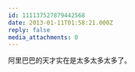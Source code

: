 ```yaml
---
id: 111137527879442568
date: 2013-01-11T01:58:21.000Z
reply: false
media_attachments: 0
---
```


阿里巴巴的天才实在是太多太多太多了。

